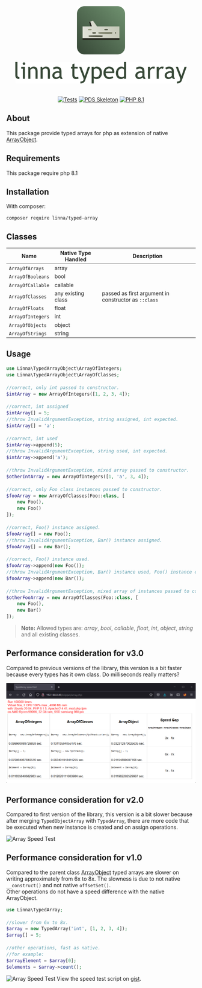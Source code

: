 <div align="center">
    <a href="#"><img src="logo-linna-128.png" alt="Linna Logo"></a>
</div>

<br/>

<div align="center">
    <a href="#"><img src="logo-array.png" alt="Linna dotenv Logo"></a>
</div>

<br/>

<div align="center">

[![Tests](https://github.com/linna/typed-array/actions/workflows/tests.yml/badge.svg)](https://github.com/linna/typed-array/actions/workflows/tests.yml)
[![PDS Skeleton](https://img.shields.io/badge/pds-skeleton-blue.svg?style=flat)](https://github.com/php-pds/skeleton)
[![PHP 8.1](https://img.shields.io/badge/PHP-8.1-8892BF.svg)](http://php.net)

</div>

## About
This package provide typed arrays for php as extension of native [ArrayObject](http://php.net/manual/en/class.arrayobject.php).  

## Requirements
This package require php 8.1

## Installation
With composer:
```
composer require linna/typed-array
```

## Classes

| Name                  | Native Type Handled | Description                                          |
|-----------------------|---------------------|------------------------------------------------------|
| `ArrayOfArrays`       | array               |                                                      |
| `ArrayOfBooleans`     | bool                |                                                      |
| `ArrayOfCallable`     | callable            |                                                      |
| `ArrayOfClasses`      | any existing class  | passed as first argument in constructor as `::class` |
| `ArrayOfFloats`       | float               |                                                      |
| `ArrayOfIntegers`     | int                 |                                                      |
| `ArrayOfObjects`      | object              |                                                      |
| `ArrayOfStrings`      | string              |                                                      |


## Usage
```php
use Linna\TypedArrayObject\ArrayOfIntegers;
use Linna\TypedArrayObject\ArrayOfClasses;

//correct, only int passed to constructor.
$intArray = new ArrayOfIntegers([1, 2, 3, 4]);

//correct, int assigned
$intArray[] = 5;
//throw InvalidArgumentException, string assigned, int expected.
$intArray[] = 'a';

//correct, int used
$intArray->append(5);
//throw InvalidArgumentException, string used, int expected.
$intArray->append('a');

//throw InvalidArgumentException, mixed array passed to constructor.
$otherIntArray = new ArrayOfIntegers([1, 'a', 3, 4]);

//correct, only Foo class instances passed to constructor.
$fooArray = new ArrayOfClasses(Foo::class, [
    new Foo(),
    new Foo()
]);

//correct, Foo() instance assigned.
$fooArray[] = new Foo();
//throw InvalidArgumentException, Bar() instance assigned.
$fooArray[] = new Bar();

//correct, Foo() instance used.
$fooArray->append(new Foo());
//throw InvalidArgumentException, Bar() instance used, Foo() instance expected.
$fooArray->append(new Bar());

//throw InvalidArgumentException, mixed array of instances passed to constructor.
$otherFooArray = new ArrayOfClasses(Foo::class, [
    new Foo(),
    new Bar()
]);
```

> **Note:** Allowed types are: *array*, *bool*, *callable*, *float*, *int*, *object*, *string* and all existing classes.

## Performance consideration for v3.0
Compared to previous versions of the library, this version is a bit faster because every types has it own class. Do milliseconds really matters?

![Array Speed Test](array-speed-test-v3.png)

## Performance consideration for v2.0
Compared to first version of the library, this version is a bit slower because after merging `TypedObjectArray` with `TypedArray`,
there are more code that be executed when new instance is created and on assign operations.

![Array Speed Test](array-speed-test-v2.png)

## Performance consideration for v1.0
Compared to the parent class [ArrayObject](http://php.net/manual/en/class.arrayobject.php) typed arrays are slower on writing
approximately from 6x to 8x. The slowness is due to not native `__construct()` and not native `offsetSet()`.  
Other operations do not have a speed difference with the native ArrayObject.
```php
use Linna\TypedArray;

//slower from 6x to 8x.
$array = new TypedArray('int', [1, 2, 3, 4]);
$array[] = 5;

//other operations, fast as native.
//for example:
$arrayElement = $array[0];
$elements = $array->count();
```
![Array Speed Test](array-speed-test.png)
View the speed test script on [gist](https://gist.github.com/s3b4stian/9441af5855b795cc1569b3cdb5e7526d).